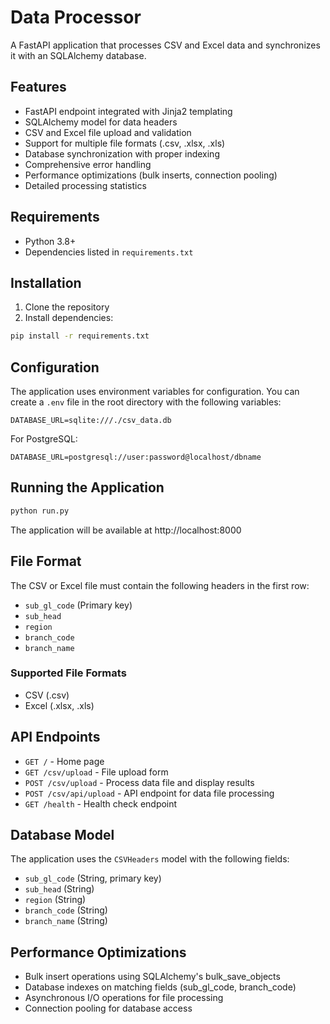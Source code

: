 # Data Processor

A FastAPI application that processes CSV and Excel data and synchronizes it with an SQLAlchemy database.

## Features

- FastAPI endpoint integrated with Jinja2 templating
- SQLAlchemy model for data headers
- CSV and Excel file upload and validation
- Support for multiple file formats (.csv, .xlsx, .xls)
- Database synchronization with proper indexing
- Comprehensive error handling
- Performance optimizations (bulk inserts, connection pooling)
- Detailed processing statistics

## Requirements

- Python 3.8+
- Dependencies listed in `requirements.txt`

## Installation

1. Clone the repository
2. Install dependencies:

```bash
pip install -r requirements.txt
```

## Configuration

The application uses environment variables for configuration. You can create a `.env` file in the root directory with the following variables:

```
DATABASE_URL=sqlite:///./csv_data.db
```

For PostgreSQL:

```
DATABASE_URL=postgresql://user:password@localhost/dbname
```

## Running the Application

```bash
python run.py
```

The application will be available at http://localhost:8000

## File Format

The CSV or Excel file must contain the following headers in the first row:

- `sub_gl_code` (Primary key)
- `sub_head`
- `region`
- `branch_code`
- `branch_name`

### Supported File Formats

- CSV (.csv)
- Excel (.xlsx, .xls)

## API Endpoints

- `GET /` - Home page
- `GET /csv/upload` - File upload form
- `POST /csv/upload` - Process data file and display results
- `POST /csv/api/upload` - API endpoint for data file processing
- `GET /health` - Health check endpoint

## Database Model

The application uses the `CSVHeaders` model with the following fields:

- `sub_gl_code` (String, primary key)
- `sub_head` (String)
- `region` (String)
- `branch_code` (String)
- `branch_name` (String)

## Performance Optimizations

- Bulk insert operations using SQLAlchemy's bulk_save_objects
- Database indexes on matching fields (sub_gl_code, branch_code)
- Asynchronous I/O operations for file processing
- Connection pooling for database access